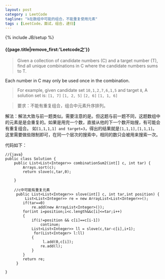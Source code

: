 ```yaml
---
layout: post
category : LeetCode
tagline: "k在数组中可能的组合，不能重复使用元素"
tags : [LeetCode，面试，组合，递归]
---
```

{% include JB/setup %}

<h4>{{page.title|remove_first:'Leetcode之'}}</h4>


>  Given a collection of candidate numbers (C) and a target number (T), find all unique combinations in C where the candidate numbers sums to T.
>
Each number in C may only be used once in the combination. 
>
>For example, given candidate set `10,1,2,7,6,1,5` and target `8`,
A solution set is:
`[1, 7]`
`[1, 2, 5]`
`[2, 6]`
`[1, 1, 6]` 

>要求：不能有重复组合，组合中元素升序排列。 

解法：解法大致与前一题类似。需要注意的是。但这题与前一题不同，这题数组中的元素是是会重复的。如果是用完一个数，直接从他的下一个数开始搜，有可能会有重复组合。
如`[1,1,1,1] and target=3`，得出的结果就是`[1,1,1],[1,1,1]`。
这里需要做些限制即可，在同一个层次的搜索中，相同的数只会被用来搜索一次。

代码如下：
		
	//{java}
	public class Solution {
	    public List<List<Integer>> combinationSum2(int[] c, int tar) {
	        Arrays.sort(c);
	        return slove(c,tar,0);
	        
	    }
	    
	    //c中可能有重复元素
	     public List<List<Integer>> slove(int[] c, int tar,int position) {
	         List<List<Integer>> re = new ArrayList<List<Integer>>();
	        if(tar==0)
	            re.add(new ArrayList<Integer>());
	        for(int i=position;i<c.length&&c[i]<=tar;i++)
	        {
	            if(i!=position && c[i]==c[i-1])
	                continue;
	            List<List<Integer>> ll = slove(c,tar-c[i],i+1);
	             for(List<Integer> l:ll)
	            {
	                 l.add(0,c[i]);
	                re.add(l);
	            }
	        }
	        return re;
	     }
	   
	}